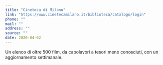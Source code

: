 ```yaml
---
title: "Cineteca di Milano"
link: "https://www.cinetecamilano.it/biblioteca/catalogo/login"
phone: ""
mail: ""
address: ""
source: ""
date: 2020-04-02
---
```


Un elenco di oltre 500 film, da capolavori a tesori meno conosciuti, con un aggiornamento settimanale.
